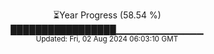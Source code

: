 <p align="center">
⏳Year Progress (58.54 %)<br>
█████████████████▁▁▁▁▁▁▁▁▁▁▁▁▁ <br>
<sub>Updated: Fri, 02 Aug 2024 06:03:10 GMT</sub>
</p>


